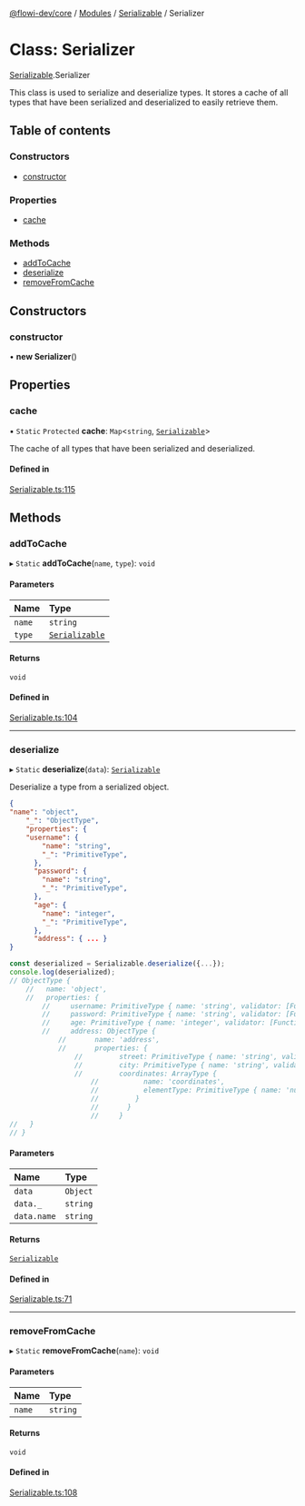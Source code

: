 [@flowi-dev/core](../README.md) / [Modules](../modules.md) / [Serializable](../modules/Serializable.md) / Serializer

# Class: Serializer

[Serializable](../modules/Serializable.md).Serializer

This class is used to serialize and deserialize types.
It stores a cache of all types that have been serialized and deserialized to easily retrieve them.

## Table of contents

### Constructors

- [constructor](Serializable.Serializer.md#constructor)

### Properties

- [cache](Serializable.Serializer.md#cache)

### Methods

- [addToCache](Serializable.Serializer.md#addtocache)
- [deserialize](Serializable.Serializer.md#deserialize)
- [removeFromCache](Serializable.Serializer.md#removefromcache)

## Constructors

### constructor

• **new Serializer**()

## Properties

### cache

▪ `Static` `Protected` **cache**: `Map`<`string`, [`Serializable`](Serializable.Serializable.md)\>

The cache of all types that have been serialized and deserialized.

#### Defined in

[Serializable.ts:115](https://github.com/flowi-dev/core/blob/9f480f3/src/classes/Serializable.ts#L115)

## Methods

### addToCache

▸ `Static` **addToCache**(`name`, `type`): `void`

#### Parameters

| Name | Type |
| :------ | :------ |
| `name` | `string` |
| `type` | [`Serializable`](Serializable.Serializable.md) |

#### Returns

`void`

#### Defined in

[Serializable.ts:104](https://github.com/flowi-dev/core/blob/9f480f3/src/classes/Serializable.ts#L104)

___

### deserialize

▸ `Static` **deserialize**(`data`): [`Serializable`](Serializable.Serializable.md)

Deserialize a type from a serialized object.

```json
{
"name": "object",
	"_": "ObjectType",
	"properties": {
	"username": {
		"name": "string",
	    "_": "PrimitiveType",
	  },
	  "password": {
		"name": "string",
	    "_": "PrimitiveType",
	  },
	  "age": {
		"name": "integer",
	    "_": "PrimitiveType",
	  },
	  "address": { ... }
}
```

```ts
const deserialized = Serializable.deserialize({...});
console.log(deserialized);
// ObjectType {
	//   name: 'object',
	//   properties: {
		//     username: PrimitiveType { name: 'string', validator: [Function (anonymous)] },
		//     password: PrimitiveType { name: 'string', validator: [Function (anonymous)] },
		//     age: PrimitiveType { name: 'integer', validator: [Function (anonymous)] },
		//     address: ObjectType {
			//       name: 'address',
			//       properties: {
				//         street: PrimitiveType { name: 'string', validator: [Function (anonymous)] },
				//         city: PrimitiveType { name: 'string', validator: [Function (anonymous)] },
				//         coordinates: ArrayType {
					//           name: 'coordinates',
					//           elementType: PrimitiveType { name: 'number', validator: [Function (anonymous)] }
					//         }
					//       }
					//     }
//   }
// }
```

#### Parameters

| Name | Type |
| :------ | :------ |
| `data` | `Object` |
| `data._` | `string` |
| `data.name` | `string` |

#### Returns

[`Serializable`](Serializable.Serializable.md)

#### Defined in

[Serializable.ts:71](https://github.com/flowi-dev/core/blob/9f480f3/src/classes/Serializable.ts#L71)

___

### removeFromCache

▸ `Static` **removeFromCache**(`name`): `void`

#### Parameters

| Name | Type |
| :------ | :------ |
| `name` | `string` |

#### Returns

`void`

#### Defined in

[Serializable.ts:108](https://github.com/flowi-dev/core/blob/9f480f3/src/classes/Serializable.ts#L108)
